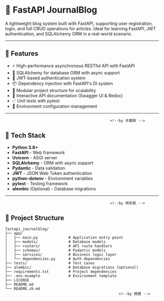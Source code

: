 # 📝 FastAPI JournalBlog

A lightweight blog system built with FastAPI, supporting user registration, login, and full CRUD operations for articles. Ideal for learning FastAPI, JWT authentication, and SQLAlchemy ORM in a real-world scenario.

---

## 🚀 Features

- ⚡ High-performance asynchronous RESTful API with FastAPI
- 🧱 SQLAlchemy for database ORM with async support
- 🔐 JWT-based authentication system
- 📦 Dependency injection with FastAPI's DI system
- 🧩 Modular project structure for scalability
- 📄 Interactive API documentation (Swagger UI & Redoc)
- ✅ Unit tests with pytest
- 🔧 Environment configuration management

---
                                                    <!--by 许嘉辉 -->
## 🧰 Tech Stack

- **Python 3.8+**
- **FastAPI** - Web framework
- **Uvicorn** - ASGI server
- **SQLAlchemy** - ORM with async support
- **Pydantic** - Data validation
- **JWT** - JSON Web Token authentication
- **python-dotenv** - Environment variables
- **pytest** - Testing framework
- **alembic** (Optional) - Database migrations

---
                                                    <!--by 林俞帆 -->
## 📁 Project Structure

```text
fastapi_journalblog/
├── app/
│   ├── main.py              # Application entry point
│   ├── models/              # Database models
│   ├── routers/             # API route handlers
│   ├── schemas/             # Pydantic models
│   ├── services/            # Business logic layer
│   └── dependencies.py      # Auth dependencies
├── tests/                   # Test cases
├── alembic/                 # Database migrations (optional)
├── requirements.txt         # Project dependencies
├── .env.example             # Environment template
├── LICENSE
├── README.md
└── README.zh.md
                                                    <!--by 杨樊 -->    